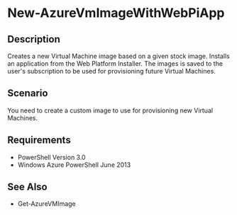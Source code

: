 # New-AzureVmImageWithWebPiApp #
## Description ##
Creates a new Virtual Machine image based on a given stock image.  Installs an application from the Web Platform Installer.  The images is saved to the user's subscription to be used for provisioning future Virtual Machines.
## Scenario ##
You need to create a custom image to use for provisioning new Virtual Machines.
## Requirements ##
- PowerShell Version 3.0
- Windows Azure PowerShell June 2013

## See Also ##
- Get-AzureVMImage